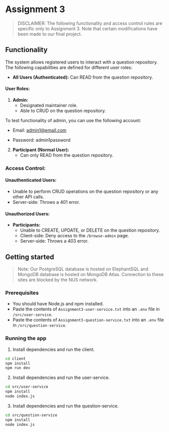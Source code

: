 # Assignment 3
>  DISCLAIMER: The following functionality and access control rules are specific only to Assignment 3. Note that certain modifications have been made to our final project.

## Functionality

The system allows registered users to interact with a question repository. The following capabilities are defined for different user roles:

- **All Users (Authenticated):** Can READ from the question repository.

#### User Roles:

1. **Admin:**
   - Designated maintainer role.
   - Able to CRUD on the question repository.

To test functionality of admin, you can use the following account:

  - Email: admin1@email.com

  - Password: admin1password

2. **Participant (Normal User):**
   - Can only READ from the question repository.

### Access Control:

#### Unauthenticated Users:

- Unable to perform CRUD operations on the question repository or any other API calls.
- Server-side: Throws a 401 error.

#### Unauthorized Users:

- **Participants:**
  - Unable to CREATE, UPDATE, or DELETE on the question repository.
  - Client-side: Deny access to the `/browse-admin` page.
  - Server-side: Throws a 403 error.


## Getting started

> Note: Our PostgreSQL database is hosted on ElephantSQL and MongoDB database is hosted on MongoDB Atlas.
> Connection to these sites are blocked by the NUS network.

### Prerequisites
- You should have Node.js and npm installed.
- Paste the contents of `Assignment3-user-service.txt` into an `.env` file in `/src/user-service`.
- Paste the contents of `Assignment3-question-service.txt` into an `.env` file in `/src/question-service`.


### Running the app

1. Install dependencies and run the client.
  ```sh
  cd client
  npm install
  npm run dev
  ```

2. Install dependencies and run the user-service.
  ```sh
  cd src/user-service
  npm install
  node index.js
  ```

3. Install dependencies and run the question-service.
  ```sh
  cd src/question-service
  npm install
  node index.js
  ```